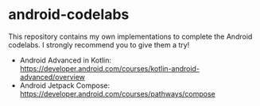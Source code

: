 # android-codelabs

This repository contains my own implementations to complete the Android codelabs.
I strongly recommend you to give them a try!

- Android Advanced in Kotlin: https://developer.android.com/courses/kotlin-android-advanced/overview
- Android Jetpack Compose: https://developer.android.com/courses/pathways/compose
